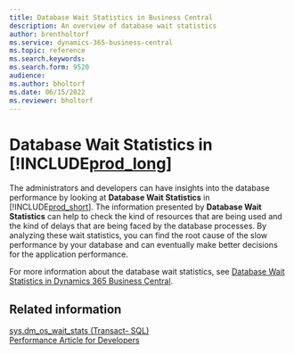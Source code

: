```yaml
---
title: Database Wait Statistics in Business Central
description: An overview of database wait statistics 
author: brentholtorf
ms.service: dynamics-365-business-central
ms.topic: reference
ms.search.keywords:
ms.search.form: 9520
audience: 
ms.author: bholtorf
ms.date: 06/15/2022
ms.reviewer: bholtorf
---
```

# Database Wait Statistics in [!INCLUDE[prod_long](includes/prod_long.md)]

The administrators and developers can have insights into the database performance by looking at **Database Wait Statistics** in [!INCLUDE[prod_short](includes/prod_short.md)]. The information presented by **Database Wait Statistics** can help to check the kind of resources that are being used and the kind of delays that are being faced by the database processes. By analyzing these wait statistics, you can find the root cause of the slow performance by your database and can eventually make better decisions for the application performance.

For more information about the database wait statistics, see [Database Wait Statistics in Dynamics 365 Business Central](/dynamics365/business-central/dev-itpro/administration/database-wait-statistics).

## Related information

[sys.dm_os_wait_stats (Transact- SQL)](/sql/relational-databases/system-dynamic-management-views/sys-dm-os-wait-stats-transact-sql)  
[Performance Article for Developers](/dynamics365/business-central/dev-itpro/performance/performance-developer)

